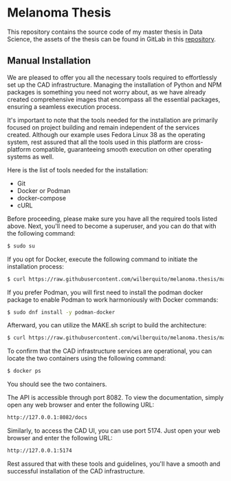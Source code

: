 # Melanoma Thesis

This repository contains the source code of my master thesis in Data Science,
the assets of the thesis can be found in GitLab in this [repository](https://gitlab.com/wilberquito/open.thesis).

## Manual Installation

We are pleased to offer you all the necessary tools required to effortlessly set up the CAD infrastructure.
Managing the installation of Python and NPM packages is something you need not worry about,
as we have already created comprehensive images that encompass all the essential packages,
ensuring a seamless execution process.

It's important to note that the tools needed for the installation are
primarily focused on project building and remain independent of the services created.
Although our example uses Fedora Linux 38 as the operating system,
rest assured that all the tools used in this platform are cross-platform compatible,
guaranteeing smooth execution on other operating systems as well.


Here is the list of tools needed for the installation:

- Git
- Docker or Podman
- docker-compose
- cURL

Before proceeding, please make sure you have all the required tools listed above.
Next, you'll need to become a superuser, and you can do that with the following command:

```bash
$ sudo su
```

If you opt for Docker, execute the following command to initiate the installation process:

```bash
$ curl https://raw.githubusercontent.com/wilberquito/melanoma.thesis/main/MAKE.sh | bash
```

If you prefer Podman,
you will first need to install the podman docker package to enable Podman to work harmoniously with Docker commands:

```bash
$ sudo dnf install -y podman-docker
```

Afterward, you can utilize the MAKE.sh script to build the architecture:

```bash
$ curl https://raw.githubusercontent.com/wilberquito/melanoma.thesis/main/MAKE.sh | bash
```

To confirm that the CAD infrastructure services are operational,
you can locate the two containers using the following command:

```bash
$ docker ps
```

You should see the two containers.

The API is accessible through port 8082. To view the documentation, simply open any web browser and enter the following URL:

```bash
http://127.0.0.1:8082/docs
```

Similarly, to access the CAD UI, you can use port 5174. Just open your web browser and enter the following URL:

```bash
http://127.0.0.1:5174
```

Rest assured that with these tools and guidelines,
you'll have a smooth and successful installation of the CAD infrastructure.
